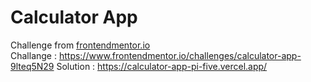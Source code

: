 # Calculator App

Challenge from [frontendmentor.io](https://www.frontendmentor.io)
<br/>
Challange : https://www.frontendmentor.io/challenges/calculator-app-9lteq5N29
Solution : https://calculator-app-pi-five.vercel.app/
